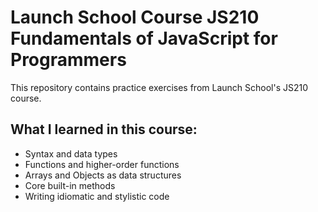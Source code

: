 # Launch School Course JS210 Fundamentals of JavaScript for Programmers

This repository contains practice exercises from Launch School's JS210 course.

## What I learned in this course:

- Syntax and data types
- Functions and higher-order functions
- Arrays and Objects as data structures
- Core built-in methods
- Writing idiomatic and stylistic code
